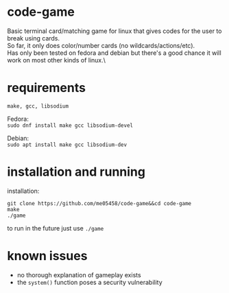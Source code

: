 # code-game
Basic terminal card/matching game for linux that gives codes for the user to break using cards.\
So far, it only does color/number cards (no wildcards/actions/etc).\
Has only been tested on fedora and debian but there's a good chance it will work on most other kinds of linux.\

# requirements
`make, gcc, libsodium`

Fedora:\
`sudo dnf install make gcc libsodium-devel`

Debian: \
`sudo apt install make gcc libsodium-dev`

# installation and running
installation:
```
git clone https://github.com/me05458/code-game&&cd code-game
make
./game
```
to run in the future just use `./game`
# known issues
- no thorough explanation of gameplay exists
- the `system()` function poses a security vulnerability
